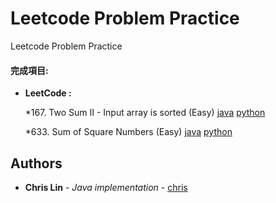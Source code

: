 # Leetcode Problem Practice

Leetcode Problem Practice

#### 完成項目:

* **LeetCode :**
    
    *167. Two Sum II - Input array is sorted (Easy)
     [java](https://bitbucket.org/dodoggyy/leetcode/src/master/src/com/easy/TwoSumII_167.java)      [python](https://bitbucket.org/dodoggyy/leetcode/src/master/Py_src/)

    *633. Sum of Square Numbers (Easy)
     [java](https://bitbucket.org/dodoggyy/leetcode/src/master/src/com/easy/SumOfSquareNumbers_633.java)      [python](https://bitbucket.org/dodoggyy/leetcode/src/master/Py_src/)

## Authors

* **Chris Lin** - *Java implementation* - [chris](https://www.linkedin.com/in/quanliang-lin-5009ba139/)